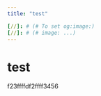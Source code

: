 ```yaml
---
title: "test"

[//]: # (# To set og:image:)
[//]: # (# image: ...)
---
```


# test
f23ffffdf2ffff3456